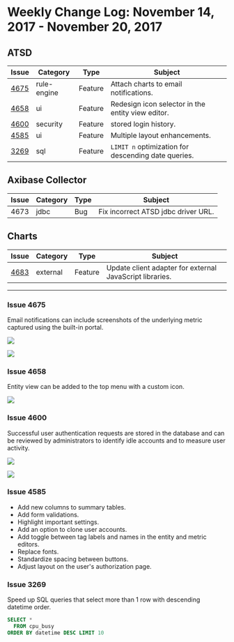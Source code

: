 Weekly Change Log: November 14, 2017 - November 20, 2017
==================================================

## ATSD

| Issue| Category    | Type    | Subject              |
|------|-------------|---------|----------------------|
| [4675](#issue-4675) | rule-engine | Feature | Attach charts to email notifications. |
| [4658](#issue-4658) | ui | Feature | Redesign icon selector in the entity view editor. |
| [4600](#issue-4600) | security | Feature | stored login history. |
| [4585](#issue-4585) | ui | Feature | Multiple layout enhancements. |
| [3269](#issue-3269) | sql | Feature | `LIMIT n` optimization for descending date queries. |

## Axibase Collector

| Issue| Category    | Type    | Subject              |
|------|-------------|---------|----------------------|
| 4673 | jdbc | Bug | Fix incorrect ATSD jdbc driver URL. |

## Charts

| Issue| Category    | Type    | Subject              |
|------|-------------|---------|----------------------|
| [4683](#issue-4683) | external | Feature | Update client adapter for external JavaScript libraries. |

---

### Issue 4675

Email notifications can include screenshots of the underlying metric captured using the built-in portal.

![](Images/screenshot-enabled.png)

![](Images/screenshot-attach.png)

### Issue 4658

Entity view can be added to the top menu with a custom icon.

![](Images/entity-view-icon.png)

### Issue 4600

Successful user authentication requests are stored in the database and can be reviewed by administrators to identify idle accounts and to measure user activity.

![](Images/last-login.png)

![](Images/login-audit.png)

### Issue 4585

* Add new columns to summary tables.
* Add form validations.
* Highlight important settings.
* Add an option to clone user accounts.
* Add toggle between tag labels and names in the entity and metric editors.
* Replace fonts.
* Standardize spacing between buttons.
* Adjust layout on the user's authorization page.

### Issue 3269

Speed up SQL queries that select more than 1 row with descending datetime order.

```sql
SELECT *
  FROM cpu_busy
ORDER BY datetime DESC LIMIT 10
```
